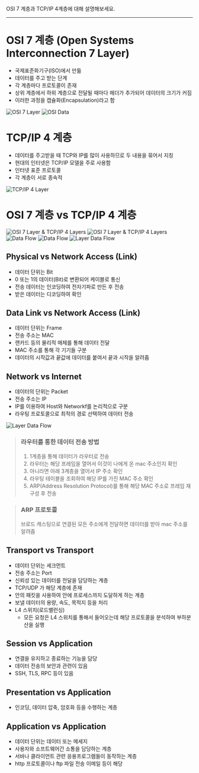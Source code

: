 OSI 7 계층과 TCP/IP 4계층에 대해 설명해보세요.

---

# OSI 7 계층 (Open Systems Interconnection 7 Layer)

- 국제표준화기구(ISO)에서 만듦 
- 데이터를 주고 받는 단계 
- 각 계층마다 프로토콜이 존재
- 상위 계층에서 하위 계층으로 전달될 때마다 헤더가 추가되어 데이터의 크기가 커짐
- 이러한 과정을 캡슐화(Encapsulation)라고 함

![OSI 7 Layer](img/layer_7.png)
![OSI Data](img/layer_7data.png)

# TCP/IP 4 계층

- 데이터를 주고받을 때 TCP와 IP를 많이 사용하므로 두 내용을 묶어서 지칭
- 현대의 인터넷은 TCP/IP 모델을 주로 사용함
- 인터넷 표준 프로토콜
- 각 계층이 서로 종속적

![TCP/IP 4 Layer](img/layer_4.png)

# OSI 7 계층 vs TCP/IP 4 계층

![OSI 7 Layer & TCP/IP 4 Layers](img/layer_74.png)
![OSI 7 Layer & TCP/IP 4 Layers](img/layer_74detail.png)
![Data Flow](img/layer_data1.png)
![Data Flow](img/layer_data2.png)
![Layer Data Flow](img/layer_encapsulation.webp)

## Physical vs Network Access (Link)

- 데이터 단위는 Bit
- 0 또는 1의 데이터(Bit)로 변환되어 케이블로 통신
- 전송 데이터는 인코딩하여 전자기파로 만든 후 전송
- 받은 데이터는 디코딩하여 확인

## Data Link vs Network Access (Link)

- 데이터 단위는 Frame
- 전송 주소는 MAC
- 랜카드 등의 물리적 매체를 통해 데이터 전달
- MAC 주소를 통해 각 기기들 구분
- 데이터의 시작값과 끝값에 데이터를 붙여서 끝과 시작을 알려줌

## Network vs Internet

- 데이터의 단위는 Packet
- 전송 주소는 IP
- IP를 이용하여 Host와 Networkf를 논리적으로 구분
- 라우팅 프로토콜으로 최적의 경로 선택하여 데이터 전송 

![Layer Data Flow](img/layer_dataFlow.png)

> ### 라우터를 통한 데이터 전송 방법  
> 1. 1계층을 통해 데이터가 라우터로 전송
> 2. 라우터는 해당 프레임을 열어서 이것이 나에게 온 mac 주소인지 확인
> 3. 아니라면 아래 3계층을 열어서 IP 주소 확인
> 4. 라우팅 테이블을 조회하여 해당 IP를 가진 MAC 주소 확인
> 4. ARP(Address Resolution Protocol)를 통해 해당 MAC 주소로 프레임 재구성 후 전송

> ### ARP 프로토콜
> 브로드 캐스팅으로 연결된 모든 주소에게 전달하면 데이터를 받아 mac 주소를 알려줌

## Transport vs Transport

- 데이터 단위는 세크먼트
- 전송 주소는 Port
- 신뢰성 있는 데이터를 전달을 담당하는 계층
- TCP/UDP 가 해당 계층에 존재
- 안의 패킷을 사용하여 안에 프로세스까지 도달하게 하는 계층
- 보낼 데이터의 용량, 속도, 목적지 등을 처리
- L4 스위치(로드밸런싱)
    - 모든 요청은 L4 스위치를 통해서 들어오는데 해당 프로토콜을 분석하여 부하분산을 실행

## Session vs Application

- 연결을 유지하고 종료하는 기능을 담당
- 데이터 전송의 보안과 관련이 있음
- SSH, TLS, RPC 등이 있음

## Presentation vs Application

- 인코딩, 데이터 압축, 암호화 등을 수행하는 계층

## Application vs Application

- 데이터 단위는 데이터 또는 메세지
- 사용자와 소프트웨어간 소통을 담당하는 계층
- 서바나 클라이언트 관련 응용프로그램들이 동작하는 계층
- http 프로토콜이나 ftp 파일 전송 이메일 등이 해당
